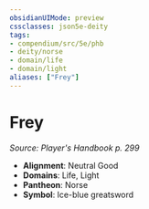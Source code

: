 ```yaml
---
obsidianUIMode: preview
cssclasses: json5e-deity
tags:
- compendium/src/5e/phb
- deity/norse
- domain/life
- domain/light
aliases: ["Frey"]
---
```

# Frey
*Source: Player's Handbook p. 299* 

- **Alignment**: Neutral Good
- **Domains**: Life, Light
- **Pantheon**: Norse
- **Symbol**: Ice-blue greatsword